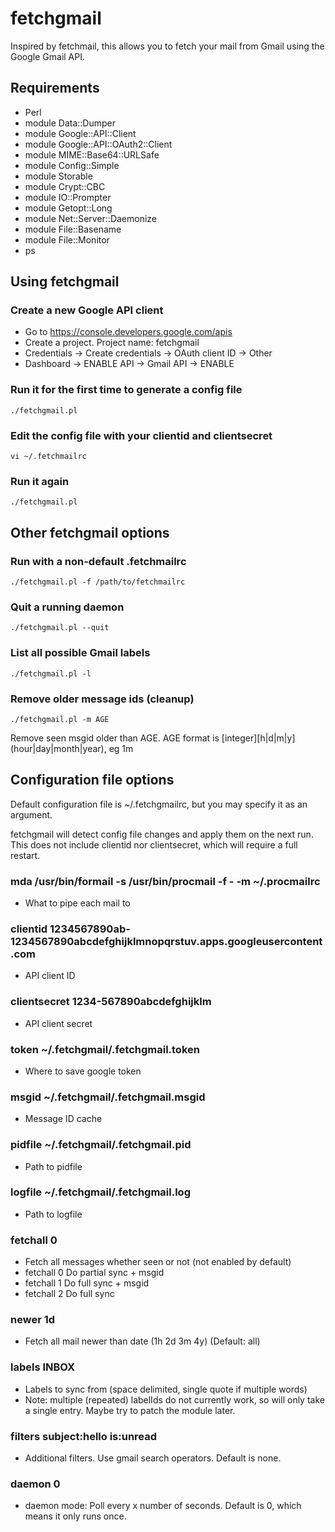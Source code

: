 # fetchgmail
Inspired by fetchmail, this allows you to fetch your mail from Gmail using the Google Gmail API.

## Requirements
- Perl
- module Data::Dumper
- module Google::API::Client
- module Google::API::OAuth2::Client
- module MIME::Base64::URLSafe
- module Config::Simple
- module Storable
- module Crypt::CBC
- module IO::Prompter
- module Getopt::Long
- module Net::Server::Daemonize
- module File::Basename
- module File::Monitor
- ps

## Using fetchgmail

### Create a new Google API client
- Go to https://console.developers.google.com/apis
- Create a project.  Project name: fetchgmail
- Credentials -> Create credentials -> OAuth client ID -> Other
- Dashboard -> ENABLE API -> Gmail API -> ENABLE

### Run it for the first time to generate a config file
    ./fetchgmail.pl

### Edit the config file with your clientid and clientsecret
    vi ~/.fetchmailrc

### Run it again
    ./fetchgmail.pl

## Other fetchgmail options

### Run with a non-default .fetchmailrc
    ./fetchgmail.pl -f /path/to/fetchmailrc

### Quit a running daemon
    ./fetchgmail.pl --quit

### List all possible Gmail labels
    ./fetchgmail.pl -l

### Remove older message ids (cleanup)
    ./fetchgmail.pl -m AGE  
Remove seen msgid older than AGE.
AGE format is \[integer\]\[h|d|m|y\] (hour|day|month|year), eg 1m

## Configuration file options

Default configuration file is ~/.fetchgmailrc, but you may specify it as an argument.

fetchgmail will detect config file changes and apply them on the next run.  This does not include clientid nor clientsecret, which will require a full restart.

### mda /usr/bin/formail -s /usr/bin/procmail -f - -m ~/.procmailrc
- What to pipe each mail to

### clientid 1234567890ab-1234567890abcdefghijklmnopqrstuv.apps.googleusercontent.com
- API client ID

### clientsecret 1234-567890abcdefghijklm
- API client secret

### token ~/.fetchgmail/.fetchgmail.token
- Where to save google token

### msgid ~/.fetchgmail/.fetchgmail.msgid
- Message ID cache

### pidfile ~/.fetchgmail/.fetchgmail.pid
- Path to pidfile

### logfile ~/.fetchgmail/.fetchgmail.log
- Path to logfile

### fetchall 0
- Fetch all messages whether seen or not (not enabled by default)
- fetchall 0    Do partial sync + msgid
- fetchall 1    Do full sync + msgid
- fetchall 2    Do full sync

### newer 1d
- Fetch all mail newer than date (1h 2d 3m 4y) (Default: all)

### labels INBOX
- Labels to sync from (space delimited, single quote if multiple words)
- Note: multiple (repeated) labelIds do not currently work, so will only take a single entry.  Maybe try to patch the module later.

### filters subject:hello is:unread
- Additional filters.  Use gmail search operators.  Default is none.

### daemon 0
- daemon mode:  Poll every x number of seconds.  Default is 0, which means it only runs once.


